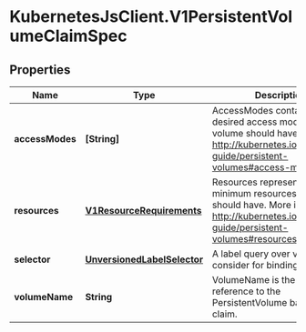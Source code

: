 # KubernetesJsClient.V1PersistentVolumeClaimSpec

## Properties
Name | Type | Description | Notes
------------ | ------------- | ------------- | -------------
**accessModes** | **[String]** | AccessModes contains the desired access modes the volume should have. More info: http://kubernetes.io/docs/user-guide/persistent-volumes#access-modes-1 | [optional] 
**resources** | [**V1ResourceRequirements**](V1ResourceRequirements.md) | Resources represents the minimum resources the volume should have. More info: http://kubernetes.io/docs/user-guide/persistent-volumes#resources | [optional] 
**selector** | [**UnversionedLabelSelector**](UnversionedLabelSelector.md) | A label query over volumes to consider for binding. | [optional] 
**volumeName** | **String** | VolumeName is the binding reference to the PersistentVolume backing this claim. | [optional] 


